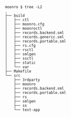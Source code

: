     moonro $ tree -L2
    .
    ├── build
    │   ├── ctl
    │   ├── moonro.cfg
    │   ├── moonroctl
    │   ├── records.backend.sml
    │   ├── records.generic.sml
    │   ├── records.portable.sml
    │   ├── rs.cfg
    │   ├── rsctl
    │   ├── smlgen
    │   ├── ssctl
    │   ├── static
    │   └── var
    ├── Makefile
    └── src
        ├── 3rdparty
        ├── moonro
        ├── records.backend.sml
        ├── records.portable.sml
        ├── rs
        ├── smlgen
        ├── ss
        └── test-app

